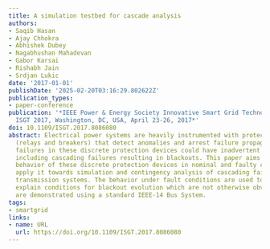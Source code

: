 ```yaml
---
title: A simulation testbed for cascade analysis
authors:
- Saqib Hasan
- Ajay Chhokra
- Abhishek Dubey
- Nagabhushan Mahadevan
- Gabor Karsai
- Rishabh Jain
- Srdjan Lukic
date: '2017-01-01'
publishDate: '2025-02-20T03:16:29.802622Z'
publication_types:
- paper-conference
publication: '*IEEE Power & Energy Society Innovative Smart Grid Technologies Conference,
  ISGT 2017, Washington, DC, USA, April 23-26, 2017*'
doi: 10.1109/ISGT.2017.8086080
abstract: Electrical power systems are heavily instrumented with protection assemblies
  (relays and breakers) that detect anomalies and arrest failure propagation. However,
  failures in these discrete protection devices could have inadvertent consequences,
  including cascading failures resulting in blackouts. This paper aims to model the
  behavior of these discrete protection devices in nominal and faulty conditions and
  apply it towards simulation and contingency analysis of cascading failures in power
  transmission systems. The behavior under fault conditions are used to identify and
  explain conditions for blackout evolution which are not otherwise obvious. The results
  are demonstrated using a standard IEEE-14 Bus System.
tags:
- smartgrid
links:
- name: URL
  url: https://doi.org/10.1109/ISGT.2017.8086080
---
```

